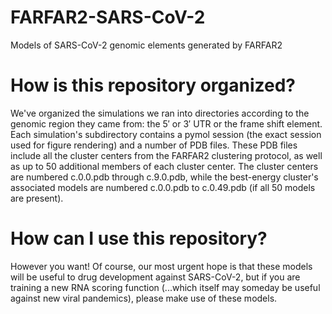 # FARFAR2-SARS-CoV-2
Models of SARS-CoV-2 genomic elements generated by FARFAR2

# How is this repository organized?
We've organized the simulations we ran into directories according to the genomic region they came from: the 5′ or 3′ UTR or the frame shift element. Each simulation's subdirectory contains a pymol session (the exact session used for figure rendering) and a number of PDB files. These PDB files include all the cluster centers from the FARFAR2 clustering protocol, as well as up to 50 additional members of each cluster center. The cluster centers are numbered c.0.0.pdb through c.9.0.pdb, while the best-energy cluster's associated models are numbered c.0.0.pdb to c.0.49.pdb (if all 50 models are present).

# How can I use this repository?
However you want! Of course, our most urgent hope is that these models will be useful to drug development against SARS-CoV-2, but if you are training a new RNA scoring function (...which itself may someday be useful against new viral pandemics), please make use of these models.
